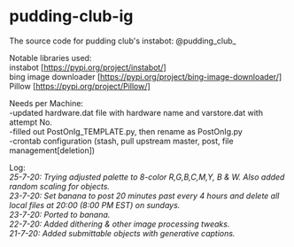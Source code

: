 # pudding-club-ig
The source code for pudding club's instabot: @pudding_club_

Notable libraries used:  
instabot [https://pypi.org/project/instabot/]  
bing image downloader [https://pypi.org/project/bing-image-downloader/]  
Pillow [https://pypi.org/project/Pillow/]  

Needs per Machine:  
-updated hardware.dat file with hardware name and varstore.dat with attempt No.  
-filled out PostOnIg_TEMPLATE.py, then rename as PostOnIg.py  
-crontab configuration (stash, pull upstream master, post, file management[deletion])


Log:  
<i>
25-7-20: Trying adjusted palette to 8-color R,G,B,C,M,Y, B & W. Also added random scaling for objects.    
23-7-20: Set banana to post 20 minutes past every 4 hours and delete all local files at 20:00 (8:00 PM EST) on sundays.   
23-7-20: Ported to banana.  
22-7-20: Added dithering & other image processing tweaks.  
21-7-20: Added submittable objects with generative captions.
  </i>
